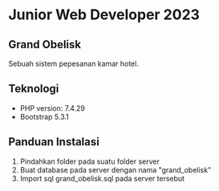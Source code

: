 # Junior Web Developer 2023

## Grand Obelisk
Sebuah sistem pepesanan kamar hotel.

## Teknologi

- PHP version: 7.4.29
- Bootstrap 5.3.1

## Panduan Instalasi

1. Pindahkan folder pada suatu folder server
2. Buat database pada server dengan nama "grand_obelisk"
3. Import sql grand_obelisk.sql pada server tersebut
